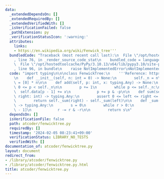 ```yaml
---
data:
  _extendedDependsOn: []
  _extendedRequiredBy: []
  _extendedVerifiedWith: []
  _isVerificationFailed: false
  _pathExtension: py
  _verificationStatusIcon: ':warning:'
  attributes:
    links:
    - https://en.wikipedia.org/wiki/Fenwick_tree'''
  bundledCode: "Traceback (most recent call last):\n  File \"/opt/hostedtoolcache/PyPy/3.10.13/x64/lib/pypy3.10/site-packages/onlinejudge_verify/documentation/build.py\"\
    , line 76, in _render_source_code_stat\n    bundled_code = language.bundle(\n\
    \  File \"/opt/hostedtoolcache/PyPy/3.10.13/x64/lib/pypy3.10/site-packages/onlinejudge_verify/languages/python.py\"\
    , line 96, in bundle\n    raise NotImplementedError\nNotImplementedError\n"
  code: "import typing\n\n\nclass FenwickTree:\n    '''Reference: https://en.wikipedia.org/wiki/Fenwick_tree'''\n\
    \n    def __init__(self, n: int = 0) -> None:\n        self._n = n\n        self.data\
    \ = [0] * n\n\n    def add(self, p: int, x: typing.Any) -> None:\n        assert\
    \ 0 <= p < self._n\n\n        p += 1\n        while p <= self._n:\n          \
    \  self.data[p - 1] += x\n            p += p & -p\n\n    def sum(self, left: int,\
    \ right: int) -> typing.Any:\n        assert 0 <= left <= right <= self._n\n\n\
    \        return self._sum(right) - self._sum(left)\n\n    def _sum(self, r: int)\
    \ -> typing.Any:\n        s = 0\n        while r > 0:\n            s += self.data[r\
    \ - 1]\n            r -= r & -r\n\n        return s\n"
  dependsOn: []
  isVerificationFile: false
  path: atcoder/fenwicktree.py
  requiredBy: []
  timestamp: '2024-02-05 08:23:41+09:00'
  verificationStatus: LIBRARY_NO_TESTS
  verifiedWith: []
documentation_of: atcoder/fenwicktree.py
layout: document
redirect_from:
- /library/atcoder/fenwicktree.py
- /library/atcoder/fenwicktree.py.html
title: atcoder/fenwicktree.py
---
```

